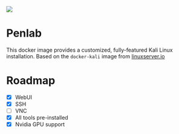<img src="https://github.com/lotusnet-work/lotusnet-work/blob/10b4d2ad448738e5374ac2c4a1367b317fe36bfb/banner.png?raw=true" />

# Penlab

This docker image provides a customized, fully-featured Kali Linux installation.
Based on the `docker-kali` image from [linuxserver.io](https://docs.linuxserver.io/images/docker-kali-linux/#strict-reverse-proxies)

# Roadmap
- [x] WebUI
- [x] SSH
- [ ] VNC
- [x] All tools pre-installed
- [x] Nvidia GPU support
